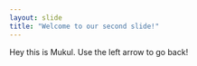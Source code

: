 ```yaml
---
layout: slide
title: "Welcome to our second slide!"
---
```

Hey this is Mukul.
Use the left arrow to go back!
